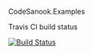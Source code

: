 CodeSanook.Examples

Travis CI build status

[![Build Status](https://travis-ci.org/aaronamm/CodeSanook.Examples.svg?branch=master)](https://travis-ci.org/aaronamm/CodeSanook.Examples)